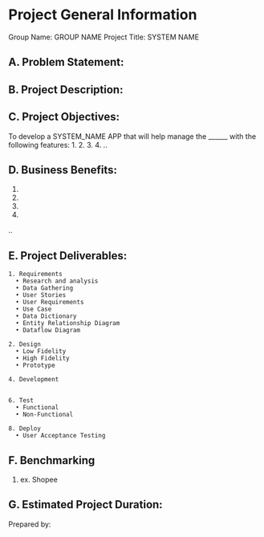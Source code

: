 # Project General Information

Group Name: GROUP NAME
Project Title: SYSTEM NAME

## A. Problem Statement:


## B. Project Description:


## C. Project Objectives:

To develop a SYSTEM_NAME APP that will help manage the ______ with the following features:
1.
2.
3.
4.
..


## D. Business Benefits:
1. 
2. 
3. 
4. 
..

## E. Project Deliverables:
    1. Requirements
      • Research and analysis
      • Data Gathering
      • User Stories
      • User Requirements
      • Use Case
      • Data Dictionary
      • Entity Relationship Diagram
      • Dataflow Diagram
    
    2. Design
      • Low Fidelity
      • High Fidelity
      • Prototype
    
    4. Development
       
    
    6. Test
      • Functional
      • Non-Functional
    
    8. Deploy
      • User Acceptance Testing

## F. Benchmarking
  1. ex. Shopee

## G. Estimated Project Duration:


Prepared by:
